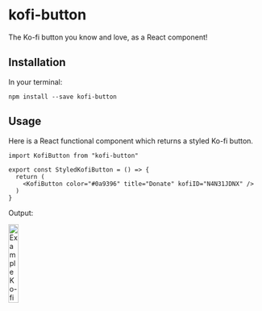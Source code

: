 # kofi-button
The Ko-fi button you know and love, as a React component!

## Installation
In your terminal:

```npm install --save kofi-button```

## Usage
Here is a React functional component which returns a styled Ko-fi button.

```
import KofiButton from "kofi-button"

export const StyledKofiButton = () => {
  return (
    <KofiButton color="#0a9396" title="Donate" kofiID="N4N31JDNX" />
  )
}
```
Output:

<img src="https://user-images.githubusercontent.com/7586345/125668092-55af2a45-aa7d-4795-93ed-de0a9a2828c5.png" alt="Example Ko-fi button" width="20%" height="20%">
